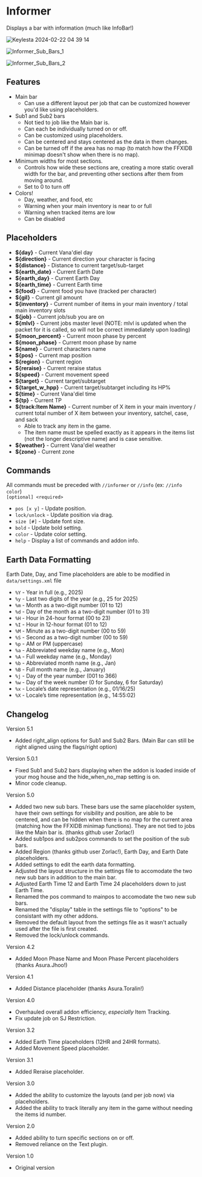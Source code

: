 # Informer
Displays a bar with information (much like InfoBar!)


![Keylesta 2024-02-22 04 39 14](https://github.com/iLVL-Key/FFXI/assets/101156258/cf77b9fe-f046-471a-a37d-c5ccb4e79fe2)

![Informer_Sub_Bars_1](https://github.com/user-attachments/assets/fcb1d3a9-9603-4a26-af51-53baf502557c)

![Informer_Sub_Bars_2](https://github.com/user-attachments/assets/d400b9a2-8386-4ac5-a7b4-7af88d8bfd0f)


## Features
- Main bar
  - Can use a different layout per job that can be customized however you'd like using placeholders.
- Sub1 and Sub2 bars
  - Not tied to job like the Main bar is.
  - Can each be individually turned on or off.
  - Can be customized using placeholders.
  - Can be centered and stays centered as the data in them changes.
  - Can be turned off if the area has no map (to match how the FFXIDB minimap doesn't show when there is no map).
- Minimum widths for most sections.
  - Controls how wide these sections are, creating a more static overall width for the bar, and preventing other sections after them from moving around.
  - Set to 0 to turn off
- Colors!
  - Day, weather, and food, etc
  - Warning when your main inventory is near to or full
  - Warning when tracked items are low
  - Can be disabled

## Placeholders
- **${day}** - Current Vana'diel day
- **${direction}** - Current direction your character is facing
- **${distance}** - Distance to current target/sub-target
- **${earth_date}** - Current Earth Date
- **${earth_day}** - Current Earth Day
- **${earth_time}** - Current Earth time
- **${food}** - Current food you have (tracked per character)
- **${gil}** - Current gil amount
- **${inventory}** - Current number of items in your main inventory / total main inventory slots
- **${job}** - Current job/sub you are on
- **${mlvl}** - Current jobs master level (NOTE: mlvl is updated when the packet for it is called, so will not be correct immediately upon loading)
- **${moon_percent}** - Current moon phase by percent
- **${moon_phase}** - Current moon phase by name
- **${name}** - Current characters name
- **${pos}** - Current map position
- **${region}** - Current region
- **${reraise}** - Current reraise status
- **${speed}** - Current movement speed
- **${target}** - Current target/subtarget
- **${target_w_hpp}** - Current target/subtarget including its HP%
- **${time}** - Current Vana'diel time
- **${tp}** - Current TP
- **${track:Item Name}** - Current number of X item in your main inventory / current total number of X item between your inventory, satchel, case, and sack
  - Able to track any item in the game.
  - The item name must be spelled exactly as it appears in the items list (not the longer descriptive name) and is case sensitive.
- **${weather}** - Current Vana'diel weather
- **${zone}** - Current zone

## Commands
All commands must be preceded with `//informer` or `//info` (ex: `//info color`)  
`[optional] <required>`
- `pos [x y]` - Update position.
- `lock/unlock` - Update position via drag.
- `size [#]` - Update font size.
- `bold` - Update bold setting.
- `color` - Update color setting.
- `help` - Display a list of commands and addon info.

## Earth Data Formatting
Earth Date, Day, and Time placeholders are able to be modified in `data/settings.xml` file  
- `%Y` - Year in full (e.g., 2025)
- `%y` - Last two digits of the year (e.g., 25 for 2025)
- `%m` - Month as a two-digit number (01 to 12)
- `%d` - Day of the month as a two-digit number (01 to 31)
- `%H` - Hour in 24-hour format (00 to 23)
- `%I` - Hour in 12-hour format (01 to 12)
- `%M` - Minute as a two-digit number (00 to 59)
- `%S` - Second as a two-digit number (00 to 59)
- `%p` - AM or PM (uppercase)
- `%a` - Abbreviated weekday name (e.g., Mon)
- `%A` - Full weekday name (e.g., Monday)
- `%b` - Abbreviated month name (e.g., Jan)
- `%B` - Full month name (e.g., January)
- `%j` - Day of the year number (001 to 366)
- `%w` - Day of the week number (0 for Sunday, 6 for Saturday)
- `%x` - Locale’s date representation (e.g., 01/16/25)
- `%X` - Locale’s time representation (e.g., 14:55:02)

## Changelog

Version 5.1
- Added right_align options for Sub1 and Sub2 Bars. (Main Bar can still be right aligned using the flags/right option)

Version 5.0.1
- Fixed Sub1 and Sub2 bars displaying when the addon is loaded inside of your mog house and the hide_when_no_map setting is on.
- Minor code cleanup.

Version 5.0
- Added two new sub bars. These bars use the same placeholder system, have their own settings for visibility and position, are able to be centered, and can be hidden when there is no map for the current area (matching how the FFXIDB minimap functions). They are not tied to jobs like the Main bar is. (thanks github user Zorlac!)
- Added sub1pos and sub2pos commands to set the position of the sub bars.
- Added Region (thanks github user Zorlac!), Earth Day, and Earth Date placeholders.
- Added settings to edit the earth data formatting.
- Adjusted the layout structure in the settings file to accomodate the two new sub bars in addition to the main bar.
- Adjusted Earth Time 12 and Earth Time 24 placeholders down to just Earth Time.
- Renamed the pos command to mainpos to accomodate the two new sub bars.
- Renamed the "display" table in the settings file to "options" to be consistant with my other addons.
- Removed the default layout from the settings file as it wasn't actually used after the file is first created.
- Removed the lock/unlock commands.

Version 4.2
- Added Moon Phase Name and Moon Phase Percent placeholders (thanks Asura.Jhoo!)

Version 4.1
- Added Distance placeholder (thanks Asura.Toralin!)

Version 4.0
- Overhauled overall addon efficiency, *especially* Item Tracking.
- Fix update job on SJ Restriction.

Version 3.2
- Added Earth Time placeholders (12HR and 24HR formats).
- Added Movement Speed placeholder.

Version 3.1
- Added Reraise placeholder.

Version 3.0
- Added the ability to customize the layouts (and per job now) via placeholders.
- Added the ability to track literally any item in the game without needing the items id number.

Version 2.0
- Added ability to turn specific sections on or off.
- Removed reliance on the Text plugin.

Version 1.0
- Original version